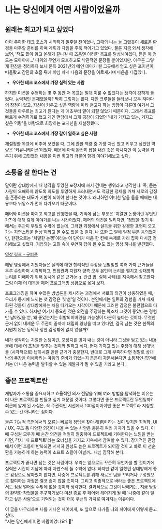 # 나는 당신에게 어떤 사람이었을까

## 원래는 최고가 되고 싶었다

아마 우아한 테크 코스가 시작하기 일주일 전이었나, 그때의 나는 늘 그랬듯이 새로운 환경을 마주할 준비를 하며 계획과 다짐을 주욱 적어가고 있었다. 물론 지금 와서 생각해 보면, '책도 많이 읽고 올해가 끝나갈 때 즈음엔 이러한 목표를 달성해야겠다, 돈은 이 정도는 모아야지...' 따위의 무언가 모호하고도 낙관적인 문장들 뿐이었지만. 아무튼 그렇게 한참을 정리하다 보니 문득 2021년의 메인 테마가 될 그곳에서 얻고 싶은 포지션이 떠올랐고 잠깐의 호흡 뒤에 야심 차게 다음의 문장을 아로새기며 마음을 다잡았다.

- **우아한 테크 코스에서 가장 실력 있는 사람**

하지만 미션을 수행하는 몇 주 동안 저 목표는 절대 이룰 수 없겠다는 생각이 강하게 들었다. 능력적인 문제였을까? 딱히 그렇지는 않다. 다만 크루들을 둘러보니 모두 저마다의 장점이 있고, 자신이 키우고 싶은 역량에 따라 뻗고자 하는 방향이 다른데 여기서 그것들을 아우르는 최고가 된다는 게 애초부터 말이 되질 않았기 때문이다. 그래서 목표를 빠르게 수정하기로 했고 개인 면담에서 크게 공감이 되었던 '내가 가지고 있는, 가지고 싶은 역량'을 바탕으로 희망하는 포지션을 재설정했다.

- **우아한 테크 코스에서 가장 같이 일하고 싶은 사람**

재설정한 목표에 비추어 보았을 때, 그에 관한 역량 중 가장 자신 있고 키우고 싶었던 역량은 '커뮤니케이션'이었다. 때문에 아직 완전히 답을 내린 것은 아니지만 이 능력을 키우기 위해 고민했던 내용을 이번 회고와 더불어 함께 이야기해보고 싶다.

## 소통을 잘 한다는 건

말이란 상대방에게 내 생각을 투명한 포장지에 싸서 건네는 행위라고 생각한다. 즉, 듣는 사람이 오해하지 않도록 의도를 투명하게 드러내면서도 적당한 정제를 거쳐 서로의 감정을 존중하는 태도가 기반이 되어야 한다는 것이다. 왜냐하면 어떠한 말을 들을 때에는 내용보다 뉘앙스가 먼저 다가오기 때문이다.

페어와 미션을 마치고 회고를 진행했을 때, 기억에 남는 부분은 '치열한 논쟁이란 무엇인가?'에 대해 깊게 이야기를 나눈 시간이었다. 페어의 의견을 빌리자면, '정답을 찾기 위해서는 주관이 부딪힐 수밖에 없는데, 그러한 과정에서 설득을 위한 강경한 표현이 오고 가는 자연스러운 현상'이라고 볼 수도 있을 것 같다. 나 또한 그 말에 일정 부분 동의했지만, 한편으로는 '치열한 논쟁'이라는 이 단어가 마음 한 켠에 숙제로 자리 잡아 다시금 정리해보고 싶었다. 거듭되는 고민 속에 우연히 답이 될 수도 있는 영상 하나를 발견했다.

[영상 링크 - 굿피플](https://www.youtube.com/watch?v=Vz3HFYeMQTM)

해당 영상에서 지원자들은 질의에 대한 합리적인 주장을 뒷받침할 여러 가지 근거들을 두루 수집하며 시각화하고, 면접관과 지원자 양측 모두 본인의 논리를 펼치고 상대방의 논리를 이해하기 위해 동시에 같은 근거(e.g. 관련 법, 실제 사례)를 지속해서 참고한다. 그럼 이제 이 대목을 페어 프로그래밍 상황으로 옮겨 보자.

프로그래밍을 하며 수많은 방법론을 제시하는 과정에서 서로의 의견이 상충하였을 때, 우리가 동시에 느끼는 첫 감정은 '낯섦'일 것이다. 본인에게는 일련의 경험을 거쳐 내재화된 것들이 상대방에게는 처음 다가오는 시각이기 때문에 그러한 감정은 불편함으로 다가올 수 있다. 하지만 여기서 중요한 것은 의견을 주장하는 쪽조차 그것이 좋았다는 경험만 남아있을 뿐, 왜 좋았는지는 휘발되어버렸을 가능성이 다분히 높다는 것이다. 뚜렷한 근거 없이 내세운 두 주관이 끝까지 대립의 양상을 띠고 있다면, 결국 남는 것은 한쪽의 시원치 않은 동의나 상한 감정밖에 없지 않을까?

내가 생각하는 치열한 논쟁이란, 포장지를 벗겨 내는 것이 아니라 그것을 담고 있는 내용물에 대해 더 초점을 맞추는 것이라 말하고 싶다. 현재 가지고 있는 주장에 대해 상대방을 (시각적으로) 납득시킬 만한 근거가 충분한지, 반대로 그게 부족하다면 정말로 상대방의 주장을 이해하려는 마음의 준비가 되었는지 틈틈이 자문해본다면 소통적인 측면에서는 더 나은 능력을 발휘할 수 있는 개발자가 될 수 있을 거라고 본다.

## 좋은 프로젝트란

개발자가 소통을 중요시하고 효율적인 의사 전달을 위해 여러 방법을 탐색하는 이유는 더 나은 프로젝트를 만들고 싶기 때문일 것이다. 그렇다면 좋은 프로젝트란 무엇일까? 최근에 알게 된 사실은, 꼭 주관적인 시선에서 100점이어야만 좋은 프로젝트라 지칭할 수 있는 건 아니라는 점이다.

물론 기능적 측면에서의 오류는 빠르게 정답을 찾아 해결을 하는 것이 맞지만 최적화, UI / UX, 구조 등 다양한 의견이 나올 수 있는 사안은 충분히 여러 가지가 있을 수 있다. 이때 구성원 모두가 매 순간 의견을 적절히 절충하며 프로젝트에 기여한다는 느낌을 받는다면, 각자 '내 프로젝트'라는 오너십을 가지고 지속해서 참여할 수 있다. 장기적인 관점에서 이런 흐름이 반복되면 서서히 완성도 높은 프로젝트가 되어갈 것이고 바로 이 선순환을 가능하게 하는 능력이 소프트 스킬이 아닐까.. 내심 짐작해 본다.

프로젝트가 끝나면 남는 것은 사람이다. 우리는 앞으로도 꾸준히 무언가를 할 것이기에 실력은 시간이 지남에 따라 자연스레 늘 수밖에 없다. 하지만 같이 일했던 상대방에게 좋은 감정으로 남아있지 않다면, 나중에 프로젝트를 위해 새로운 팀을 꾸리거나 구성원으로 참여하는 과정은 결코 쉽지 않을 것이다. 그리고 최종적으로 바라는 좋은 프로젝트에서도 점점 멀어질 수밖에 없을 것이라 생각한다. 결과적으로 그것이 나에게는, 지금 당장의 완벽한 작업물을 추구하기보다 미션 종료 후 페어와 헤어지게 될 때 '나중에 같이 일하고 싶은 사람'으로 기억되는 것이 더욱 우선의 가치로 여겨지는 이유이다.

이 글을 마무리하며 나를 지나온 페어에게, 또 앞으로 다가올 나의 페어에게 이렇게 묻고 싶다.  
"저는 당신에게 어떤 사람이었나요? 🙂"
